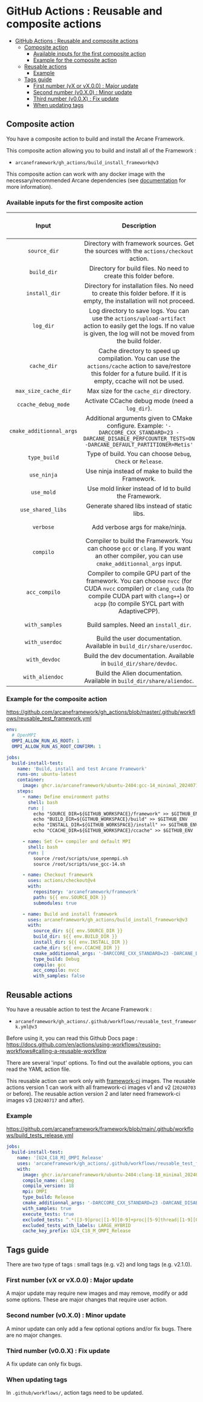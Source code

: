 # GitHub Actions : Reusable and composite actions

- [GitHub Actions : Reusable and composite actions](#github-actions--reusable-and-composite-actions)
  - [Composite action](#composite-action)
    - [Available inputs for the first composite action](#available-inputs-for-the-first-composite-action)
    - [Example for the composite action](#example-for-the-composite-action)
  - [Reusable actions](#reusable-actions)
    - [Example](#example)
  - [Tags guide](#tags-guide)
    - [First number (vX or vX.0.0) : Major update](#first-number-vx-or-vx00--major-update)
    - [Second number (v0.X.0) : Minor update](#second-number-v0x0--minor-update)
    - [Third number (v0.0.X) : Fix update](#third-number-v00x--fix-update)
    - [When updating tags](#when-updating-tags)


## Composite action
You have a composite action to build and install the Arcane Framework.

This composite action allowing you to build and install all of the Framework :
  - `arcaneframework/gh_actions/build_install_framework@v3`

This composite action can work with any docker image with the necessary/recommended Arcane dependencies (see [documentation](https://arcaneframework.github.io/arcane/userdoc/html/d0/d6e/arcanedoc_build_install_prerequisites.html) for more information).

### Available inputs for the first composite action
| Input | Description | Required (Default value) |
| :---: |    :---:    | :---: |
| `source_dir`  | Directory with framework sources. Get the sources with the `actions/checkout` action.  | Yes |
| `build_dir`  | Directory for build files. No need to create this folder before.  | Yes |
| `install_dir`  | Directory for installation files. No need to create this folder before. If it is empty, the installation will not proceed. | No () |
| `log_dir`  | Log directory to save logs. You can use the `actions/upload-artifact` action to easily get the logs. If no value is given, the log will not be moved from the build folder. | No () |
| `cache_dir`  | Cache directory to speed up compilation. You can use the `actions/cache` action to save/restore this folder for a future build. If it is empty, ccache will not be used. | No () |
| `max_size_cache_dir`  | Max size for the `cache_dir` directory. | No (`5G`) |
| `ccache_debug_mode`  | Activate CCache debug mode (need a `log_dir`). | No (`false`) |
| `cmake_additionnal_args`  | Additional arguments given to CMake configure. Example: `'-DARCCORE_CXX_STANDARD=23 -DARCANE_DISABLE_PERFCOUNTER_TESTS=ON -DARCANE_DEFAULT_PARTITIONER=Metis'`  | No () |
| `type_build`  | Type of build. You can choose `Debug`, `Check` or `Release`.  | No (`Release`) |
| `use_ninja`  | Use ninja instead of make to build the Framework.  | No (`true`) |
| `use_mold`  | Use mold linker instead of ld to build the Framework.  | No (`false`) |
| `use_shared_libs`  | Generate shared libs instead of static libs.  | No (`true`) |
| `verbose`  | Add verbose args for make/ninja.  | No (`false`) |
| `compilo`  | Compiler to build the Framework. You can choose `gcc` or `clang`. If you want an other compiler, you can use `cmake_additionnal_args` input.  | No (`gcc`) |
| `acc_compilo`  | Compiler to compile GPU part of the framework. You can choose `nvcc` (for CUDA `nvcc` compiler) or `clang_cuda` (to compile CUDA part with `clang++`) or `acpp` (to compile SYCL part with AdaptiveCPP).  | No () |
| `with_samples`  | Build samples. Need an `install_dir`. | No (`false`) |
| `with_userdoc`  | Build the user documentation. Available in `build_dir/share/userdoc`. | No (`false`) |
| `with_devdoc`  | Build the dev documentation. Available in `build_dir/share/devdoc`. | No (`false`) |
| `with_aliendoc`  | Build the Alien documentation. Available in `build_dir/share/aliendoc`. | No (`false`) |

### Example for the composite action
https://github.com/arcaneframework/gh_actions/blob/master/.github/workflows/reusable_test_framework.yml
```yml
env:
  # OpenMPI
  OMPI_ALLOW_RUN_AS_ROOT: 1
  OMPI_ALLOW_RUN_AS_ROOT_CONFIRM: 1

jobs:
  build-install-test:
    name: 'Build, install and test Arcane Framework'
    runs-on: ubuntu-latest
    container:
      image: ghcr.io/arcaneframework/ubuntu-2404:gcc-14_minimal_20240717
    steps:
      - name: Define environment paths
        shell: bash
        run: |
          echo "SOURCE_DIR=${GITHUB_WORKSPACE}/framework" >> $GITHUB_ENV
          echo "BUILD_DIR=${GITHUB_WORKSPACE}/build" >> $GITHUB_ENV
          echo "INSTALL_DIR=${GITHUB_WORKSPACE}/install" >> $GITHUB_ENV
          echo "CCACHE_DIR=${GITHUB_WORKSPACE}/ccache" >> $GITHUB_ENV

      - name: Set C++ compiler and default MPI
        shell: bash
        run: |
          source /root/scripts/use_openmpi.sh
          source /root/scripts/use_gcc-14.sh

      - name: Checkout framework
        uses: actions/checkout@v4
        with:
          repository: 'arcaneframework/framework'
          path: ${{ env.SOURCE_DIR }}
          submodules: true

      - name: Build and install framework
        uses: arcaneframework/gh_actions/build_install_framework@v3
        with:
          source_dir: ${{ env.SOURCE_DIR }}
          build_dir: ${{ env.BUILD_DIR }}
          install_dir: ${{ env.INSTALL_DIR }}
          cache_dir: ${{ env.CCACHE_DIR }}
          cmake_additionnal_args: '-DARCCORE_CXX_STANDARD=23 -DARCANE_DISABLE_PERFCOUNTER_TESTS=ON -DARCANE_DEFAULT_PARTITIONER=Metis'
          type_build: Debug
          compilo: gcc
          acc_compilo: nvcc
          with_samples: false
```

## Reusable actions
You have a reusable action to test the Arcane Framework :
- `arcaneframework/gh_actions/.github/workflows/reusable_test_framework.yml@v3`

Before using it, you can read this Github Docs page : https://docs.github.com/en/actions/using-workflows/reusing-workflows#calling-a-reusable-workflow

There are several 'input' options. To find out the available options, you can read the YAML action file.

This reusable action can work only with [framework-ci](https://github.com/arcaneframework/framework-ci) images. The reusable actions version 1 can work with all framework-ci images v1 and v2 (`20240703` or before). The reusable action version 2 and later need framework-ci images v3 (`20240717` and after).


### Example
https://github.com/arcaneframework/framework/blob/main/.github/workflows/build_tests_release.yml
```yml
jobs:
  build-install-test:
    name: '[U24_C18_M]_OMPI_Release'
    uses: 'arcaneframework/gh_actions/.github/workflows/reusable_test_framework.yml@v3'
    with:
      image: ghcr.io/arcaneframework/ubuntu-2404:clang-18_minimal_20240717
      compilo_name: clang
      compilo_version: 18
      mpi: OMPI
      type_build: Release
      cmake_additionnal_args: '-DARCCORE_CXX_STANDARD=23 -DARCANE_DISABLE_PERFCOUNTER_TESTS=ON -DARCANE_DEFAULT_PARTITIONER=Metis'
      with_samples: true
      execute_tests: true
      excluded_tests: ^.*([3-9]proc|[1-9][0-9]+proc|[5-9]thread|[1-9][0-9]+thread).*$
      excluded_tests_with_labels: LARGE_HYBRID
      cache_key_prefix: U24_C18_M_OMPI_Release
```
## Tags guide

There are two type of tags : small tags (e.g. v2) and long tags (e.g. v2.1.0).

### First number (vX or vX.0.0) : Major update

A major update may require new images and may remove, modify or add some options.
These are major changes that require user action.

### Second number (v0.X.0) : Minor update

A minor update can only add a few optional options and/or fix bugs.
There are no major changes.

### Third number (v0.0.X) : Fix update

A fix update can only fix bugs.

### When updating tags
In `.github/workflows/`, action tags need to be updated.

